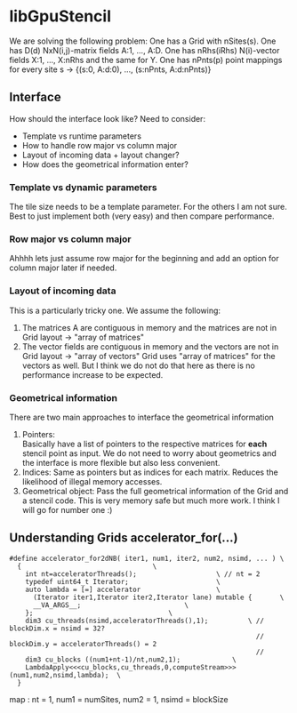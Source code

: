 # libGpuStencil
We are solving the following problem:
One has a Grid with nSites(s).
One has D(d) NxN(i,j)-matrix fields A:1, ..., A:D.
One has nRhs(iRhs) N(i)-vector fields X:1, ..., X:nRhs and the same for Y.
One has nPnts(p) point mappings for every site s -> {(s:0, A:d:0), ..., (s:nPnts, A:d:nPnts)}


## Interface
How should the interface look like?
Need to consider:
- Template vs runtime parameters
- How to handle row major vs column major
- Layout of incoming data + layout changer?
- How does the geometrical information enter?

### Template vs dynamic parameters
The tile size needs to be a template parameter.
For the others I am not sure.
Best to just implement both (very easy) and then compare performance.

### Row major vs column major
Ahhhh lets just assume row major for the beginning and add an option for column major later if needed.

### Layout of incoming data
This is a particularly tricky one.
We assume the following:
1. The matrices A are contiguous in memory and the matrices are not in Grid layout -> "array of matrices"
2. The vector fields are contiguous in memory and the vectors are not in Grid layout -> "array of vectors"
Grid uses "array of matrices" for the vectors as well.
But I think we do not do that here as there is no performance increase to be expected.

### Geometrical information
There are two main approaches to interface the geometrical information
1. Pointers:  
    Basically have a list of pointers to the respective matrices for **each** stencil point as input.
    We do not need to worry about geometrics and the interface is more flexible but also less convenient.
2. Indices:
    Same as pointers but as indices for each matrix.
    Reduces the likelihood of illegal memory accesses.
3. Geometrical object:
    Pass the full geometrical information of the Grid and a stencil code.
    This is very memory safe but much more work.
I think I will go for number one :)

## Understanding Grids accelerator_for(...)
```
#define accelerator_for2dNB( iter1, num1, iter2, num2, nsimd, ... )	\
  {									\
    int nt=acceleratorThreads();					\ // nt = 2
    typedef uint64_t Iterator;						\
    auto lambda = [=] accelerator					\
      (Iterator iter1,Iterator iter2,Iterator lane) mutable {		\
      __VA_ARGS__;							\
    };									\
    dim3 cu_threads(nsimd,acceleratorThreads(),1);			\ // blockDim.x = nsimd = 32?
                                                              // blockDim.y = acceleratorThreads() = 2
                                                              // 
    dim3 cu_blocks ((num1+nt-1)/nt,num2,1);				\
    LambdaApply<<<cu_blocks,cu_threads,0,computeStream>>>(num1,num2,nsimd,lambda);	\
  }
```

map : nt = 1, num1 = numSites, num2 = 1, nsimd = blockSize



